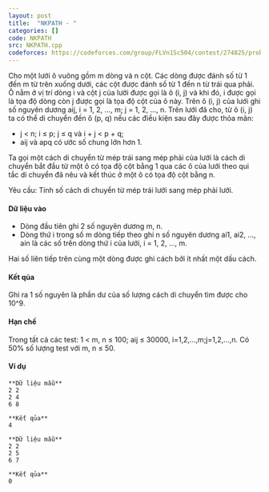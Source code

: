 ```yaml
---
layout: post
title:  "NKPATH - "
categories: []
code: NKPATH
src: NKPATH.cpp
codeforces: https://codeforces.com/group/FLVn1Sc504/contest/274825/problem/D
---
```




  



Cho một lưới ô vuông gồm m dòng và n cột. Các dòng được đánh số từ 1 đến m từ trên xuống dưới, các cột được đánh số từ 1 đến n từ trái qua phải. Ô nằm ở vị trí dòng i và cột j của lưới được gọi là ô (i, j) và khi đó, i được gọi là tọa độ dòng còn j được gọi là tọa độ cột của ô này. Trên ô (i, j) của lưới ghi số nguyên dương aij, i = 1, 2, …, m; j = 1, 2, …, n. Trên lưới đã cho, từ ô (i, j) ta có thể di chuyển đến ô (p, q) nếu các điều kiện sau đây được thỏa mãn:

*   j < n; i ≤ p; j ≤ q và i + j < p + q;
*   aij và apq có ước số chung lớn hơn 1.

Ta gọi một cách di chuyển từ mép trái sang mép phải của lưới là cách di chuyển bắt đầu từ một ô có tọa độ cột bằng 1 qua các ô của lưới theo qui tắc di chuyển đã nêu và kết thúc ở một ô có tọa độ cột bằng n.

Yêu cầu: Tính số cách di chuyển từ mép trái lưới sang mép phải lưới.

#### Dữ liệu vào

*   Dòng đầu tiên ghi 2 số nguyên dương m, n.
*   Dòng thứ i trong số m dòng tiếp theo ghi n số nguyên dương ai1, ai2, …, ain là các số trên dòng thứ i của lưới, i = 1, 2, …, m.

Hai số liên tiếp trên cùng một dòng được ghi cách bởi ít nhất một dấu cách.

#### Kết qủa

Ghi ra 1 số nguyên là phần dư của số lượng cách di chuyển tìm được cho 10^9.

#### Hạn chế

Trong tất cả các test: 1 < m, n ≤ 100; aij ≤ 30000, i=1,2,…,m;j=1,2,…,n. Có 50% số lượng test với m, n ≤ 50.

#### Ví dụ

```
**Dữ liệu mẫu**
2 2
2 4
6 8

**Kết qủa**
4

**Dữ liệu mẫu**
2 2
2 5
6 7

**Kết qủa**
0

```

<!--more-->

